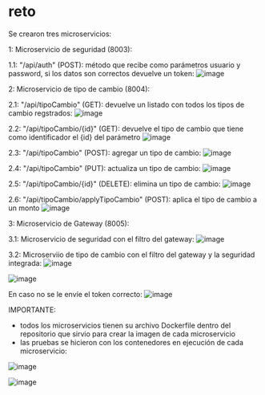 # reto

Se crearon tres microservicios:

1: Microservicio de seguridad (8003): 

  1.1: "/api/auth" (POST): método que recibe como parámetros usuario y password, si los datos son correctos devuelve un token:
![image](https://user-images.githubusercontent.com/90285201/156874486-1b319ab0-e1be-4e78-b0c7-84a8e1044894.png)

2: Microservicio de tipo de cambio (8004):

  2.1: "/api/tipoCambio" (GET): devuelve un listado con todos los tipos de cambio regstrados:
  ![image](https://user-images.githubusercontent.com/90285201/156874606-420d6669-1c70-48fe-a1af-3f18979f3ce4.png)
  
  2.2: "/api/tipoCambio/{id}" (GET): devuelve el tipo de cambio que tiene como identificador el {id} del parámetro
  ![image](https://user-images.githubusercontent.com/90285201/156875036-32868524-63a5-40a6-970f-616f71ba97db.png)
  
  2.3: "/api/tipoCambio" (POST): agregar un tipo de cambio:
  ![image](https://user-images.githubusercontent.com/90285201/156874712-2f51dbf4-65aa-489a-b122-d7e514bc0306.png)
  
  2.4: "/api/tipoCambio" (PUT): actualiza un tipo de cambio:
  ![image](https://user-images.githubusercontent.com/90285201/156874903-62204f5e-956b-44d2-8120-3ab564c1bb57.png)
  
  2.5: "/api/tipoCambio/{id}" (DELETE): elimina un tipo de cambio:
  ![image](https://user-images.githubusercontent.com/90285201/156874974-6593dfb6-fe09-4abf-a8ed-cfedc9fc30d1.png)
  
  2.6: "/api/tipoCambio/applyTipoCambio" (POST): aplica el tipo de cambio a un monto
  ![image](https://user-images.githubusercontent.com/90285201/156875080-ae514592-b26b-4c2d-9691-f830f362af8a.png)

3: Microservicio de Gateway (8005): 

  3.1: Microservicio de seguridad con el filtro del gateway:
  ![image](https://user-images.githubusercontent.com/90285201/156875179-51dd08e4-a380-4903-9738-dd2b6788a52c.png)
  
  3.2: Microserviio de tipo  de cambio con el filtro del  gateway y la seguridad integrada:
  ![image](https://user-images.githubusercontent.com/90285201/156875211-c4ac6e7a-6328-4d64-9976-50b7c160ac6f.png)
  
  ![image](https://user-images.githubusercontent.com/90285201/156875216-80fc83a1-4f64-43b1-9524-678b4f275204.png)
  
  En caso no se le envíe el token correcto:
  ![image](https://user-images.githubusercontent.com/90285201/156875242-885bd4f9-cea8-406f-ae5e-bb96784ea0f2.png)

IMPORTANTE: 

- todos los microservicios tienen su archivo Dockerfile dentro del repositorio que sirvio para crear la imagen de cada microservicio
- las pruebas se hicieron con los contenedores en ejecución de cada microservicio:

![image](https://user-images.githubusercontent.com/90285201/156875345-454083e1-107d-4ace-9c5d-6c4484ac5594.png)

![image](https://user-images.githubusercontent.com/90285201/156875353-3256aab2-32a0-404b-90b5-6936af8eaaff.png)


  
